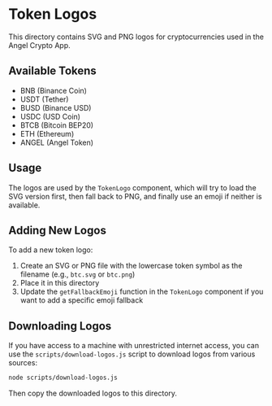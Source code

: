 # Token Logos

This directory contains SVG and PNG logos for cryptocurrencies used in the Angel Crypto App.

## Available Tokens

- BNB (Binance Coin)
- USDT (Tether)
- BUSD (Binance USD)
- USDC (USD Coin)
- BTCB (Bitcoin BEP20)
- ETH (Ethereum)
- ANGEL (Angel Token)

## Usage

The logos are used by the `TokenLogo` component, which will try to load the SVG version first, then fall back to PNG, and finally use an emoji if neither is available.

## Adding New Logos

To add a new token logo:

1. Create an SVG or PNG file with the lowercase token symbol as the filename (e.g., `btc.svg` or `btc.png`)
2. Place it in this directory
3. Update the `getFallbackEmoji` function in the `TokenLogo` component if you want to add a specific emoji fallback

## Downloading Logos

If you have access to a machine with unrestricted internet access, you can use the `scripts/download-logos.js` script to download logos from various sources:

```bash
node scripts/download-logos.js
```

Then copy the downloaded logos to this directory. 